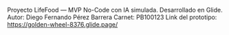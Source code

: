 Proyecto LifeFood — MVP No-Code con IA simulada.
Desarrollado en Glide.
Autor: Diego Fernando Pérez Barrera
Carnet: PB100123
Link del prototipo: https://golden-wheel-8376.glide.page/

